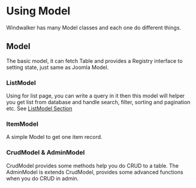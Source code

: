 # Using Model

Windwalker has many Model classes and each one do different things.

## Model

The basic model, it can fetch Table and provides a Registry interface to setting state, just same as Joomla Model.

### ListModel

Using for list page, you can write a query in it then this model will helper you get list from database and handle
 search, filter, sorting and pagination etc. See [ListModel Section](model-list.md)

### ItemModel

A simple Model to get one item record.

### CrudModel & AdminModel

CrudModel provides some methods help you do CRUD to a table. The AdminModel is extends CrudModel, provides some advanced
 functions when you do CRUD in admin.
